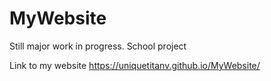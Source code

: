 # MyWebsite

Still major work in progress.
School project

Link to my website https://uniquetitanv.github.io/MyWebsite/
